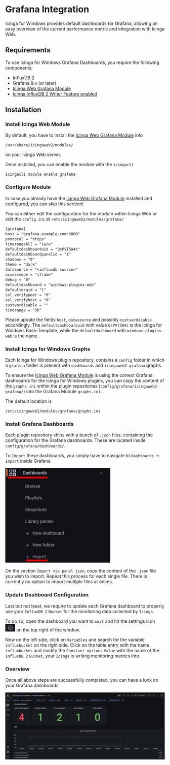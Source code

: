 # Grafana Integration

Icinga for Windows provides default dashboards for Grafana, allowing an easy overview of the current performance metric and integration with Icinga Web.

## Requirements

To use Icinga for Windows Grafana Dashboards, you require the following components:

* InfluxDB 2
* Grafana 9.x (or later)
* [Icinga Web Grafana Module](https://github.com/Mikesch-mp/icingaweb2-module-grafana)
* [Icinga InfluxDB 2 Writer Feature enabled](https://icinga.com/docs/icinga-2/latest/doc/09-object-types/#influxdb2writer)

## Installation

### Install Icinga Web Module

By default, you have to install the [Icinga Web Grafana Module](https://github.com/Mikesch-mp/icingaweb2-module-grafana) into

```
/usr/share/icingaweb2/modules/
```
on your Icinga Web server.

Once installed, you can enable the module with the `icingacli`

```
icingacli module enable grafana
```

### Configure Module

In case you already have the [Icinga Web Grafana Module](https://github.com/Mikesch-mp/icingaweb2-module-grafana) installed and configured, you can skip this section!

You can either edit the configuration for the module within Icinga Web or edit the `config.ini` at `/etc/icingaweb2/modules/grafana/`

```
[grafana]
host = "grafana.example.com:3000"
protocol = "https"
timerangeAll = "1w/w"
defaultdashboarduid = "QsPVl5W4z"
defaultdashboardpanelid = "1"
shadows = "0"
theme = "dark"
datasource = "<influxdb source>"
accessmode = "iframe"
debug = "0"
defaultdashboard = "windows-plugins-web"
defaultorgid = "1"
ssl_verifypeer = "0"
ssl_verifyhost = "0"
custvardisable = ""
timerange = "3h"
```

Please update the fields `host`, `datasource` and possibly `custvardisable` accordingly. The `defaultdashboarduid` with value `QsPVl5W4z` is the Icinga for Windows Base-Template, while the `defaultdashboard` with `windows-plugins-web` is the name.

### Install Icinga for Windows Graphs

Each Icinga for Windows plugin repository, contains a `config` folder in which a `grafana` folder is present with `dashboards` and `icingaweb2-grafana` graphs.

To ensure the [Icinga Web Grafana Module](https://github.com/Mikesch-mp/icingaweb2-module-grafana) is using the correct Grafana dashboards for the Icinga for Windows plugins, you can copy the content of the `graphs.ini` within the plugin repositories (`config/grafana/icingaweb2-grafana/`) into the Grafana Module `graphs.ini`.

The default location is

```
/etc/icingaweb2/modules/grafana/graphs.ini
```

### Install Grafana Dashboards

Each plugin repository ships with a bunch of `.json` files, containing the configuration for the Grafana dashboards. These are located inside `config/grafana/dashboards/`.

To `Import` these dashboards, you simply have to navigate to `Dashboards` -> `Import` inside Grafana

![Import Dashboards](../images/05_installation/01_grafana/01_import_dashboard.png)

On the section `Import via panel json`, copy the content of the `.json` file you wish to import. Repeat this process for each single file. There is currently no option to import multiple files at onces.

### Update Dashboard Configuration

Last but not least, we require to update each Grafana dashboard to properly use your `InfluxDB 2` `Bucket` for the monitoring data collected by `Icinga`.

To do so, open the dashboard you want to `edit` and hit the settings icon ![Import Dashboards](../images/05_installation/01_grafana/02_settings_icon.png) on the top right of the window.

Now on the left side, click on `Variables` and search for the variable `influxbucket` on the right side. Click on the table entry with the name `influxbucket` and modify the `Constant options` `Value` with the name of the `InfluxDB 2` `Bucket`, your `Icinga` is writing monitoring metrics into.

### Overview

Once all above steps are successfully completed, you can have a look on your Grafana dashboards

![Import Dashboards](../images/05_installation/01_grafana/03_example_overview.png)
